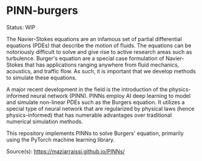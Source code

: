 # PINN-burgers

Status: WIP

The Navier-Stokes equations are an infamous set of partial differential equations (PDEs) that describe the motion of fluids. The equations can be notoriously difficult to solve and give rise to active research areas such as turbulence. Burger's equation are a special case formulation of Navier-Stokes that has applications ranging anywhere from fluid mechanics, acoustics, and traffic flow. As such, it is important that we develop methods to simulate these equations.

A major recent development in the field is the introduction of the physics-informed neural network (PINN). PINNs employ AI deep learning to model and simulate non-linear PDEs such as the Burgers equation. It utilizes a special type of neural network that are regularized by physical laws (hence physics-informed) that has numerable advantages over traditional numerical simulation methods.

This repository implements PINNs to solve Burgers' equation, primarily using the PyTorch machine learning library.

Source(s):
https://maziarraissi.github.io/PINNs/
